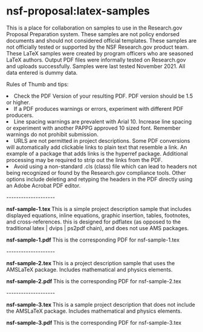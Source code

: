 # nsf-proposal:latex-samples
This is a place for collaboration on samples to use in the Research.gov Proposal Preparation system.  These samples are not policy endorsed documents and should not considered official templates.  These samples are not officially tested or supported by the NSF Research.gov product team.  These LaTeX samples were created by program officers who are seasoned LaTeX authors.  Output PDF files were informally tested on Research.gov and uploads successfully. Samples were last tested November 2021. All data entered is dummy data. 

Rules of Thumb and tips:  
<li>Check the PDF Version of your resulting PDF. PDF version should be 1.5 or higher. </li>
<li>If a PDF produces warnings or errors, experiment with different PDF producers.</li>
<li>Line spacing warnings are prevalent with Arial 10. Increase line spacing or experiment with another PAPPG approved 10 sized font. Remember warnings do not prohibit submission.  </li>
<li>URLS are not permitted in project descriptions. Some PDF conversions will automatically add clickable links to plain text that resemble a link. An example of a package that adds links is the hyperref package. Additional processing may be required to strip out the links from the PDF.</li>
<li>Avoid using a non-standard .cls (class) file which can lead to headers not being recognized or found by the Research.gov compliance tools.  Other options include deleting and retyping the headers in the PDF directly using an Adobe Acrobat PDF editor. 
  </li>

  
<P><P>--------------------
  <P>
<P><B>nsf-sample-1.tex </b>This is a simple project description sample that includes displayed equations, inline equations, graphic insertion, tables, footnotes, and cross-references. this is designed for pdflatex (as opposed to the traditional latex | dvips | ps2pdf chain), and does not use AMS packages. 
<P>
  <B>nsf-sample-1.pdf </B>This is the corresponding PDF for nsf-sample-1.tex
<P>--------------------
  <P>
<B>nsf-sample-2.tex </b> This is a project description sample that uses the AMSLaTeX package. Includes mathematical and physics elements.
  <P>
  <B>nsf-sample-2.pdf </B>This is the corresponding PDF for nsf-sample-2.tex
<P>--------------------
  <P>
<B>nsf-sample-3.tex </b>  This is a sample project description that does not include the AMSLaTeX package. Includes mathematical and physics elements.
    <P>
  <B>nsf-sample-3.pdf </B>This is the corresponding PDF for nsf-sample-3.tex
